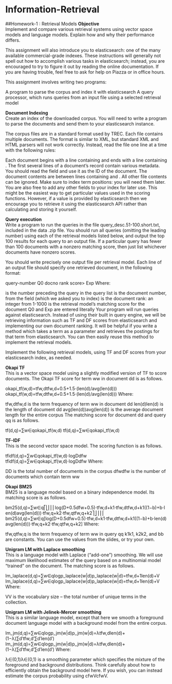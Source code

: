 # Information-Retrieval

##Homework-1 : Retrieval Models
__Objective__      
Implement and compare various retrieval systems using vector space models and language models. Explain how and why their performance differs.

This assignment will also introduce you to elasticsearch: one of the many available commercial-grade indexes. These instructions will generally not spell out how to accomplish various tasks in elasticsearch; instead, you are encouraged to try to figure it out by reading the online documentation. If you are having trouble, feel free to ask for help on Piazza or in office hours.

This assignment involves writing two programs:

A program to parse the corpus and index it with elasticsearch
A query processor, which runs queries from an input file using a selected retrieval model     

__Document Indexing__    
Create an index of the downloaded corpus. You will need to write a program to parse the documents and send them to your elasticsearch instance.

The corpus files are in a standard format used by TREC. Each file contains multiple documents. The format is similar to XML, but standard XML and HTML parsers will not work correctly. Instead, read the file one line at a time with the following rules:

Each document begins with a line containing <DOC> and ends with a line containing </DOC>.
The first several lines of a document’s record contain various metadata. You should read the <DOCNO> field and use it as the ID of the document.
The document contents are between lines containing <TEXT> and </TEXT>.
All other file contents can be ignored.
Make sure to index term positions: you will need them later. You are also free to add any other fields to your index for later use. This might be the easiest way to get particular values used in the scoring functions. However, if a value is provided by elasticsearch then we encourage you to retrieve it using the elasticsearch API rather than calculating and storing it yourself.     

__Query execution__     
Write a program to run the queries in the file query_desc.51-100.short.txt, included in the data .zip file. You should run all queries (omitting the leading number) using each of the retrieval models listed below, and output the top 100 results for each query to an output file. If a particular query has fewer than 100 documents with a nonzero matching score, then just list whichever documents have nonzero scores.

You should write precisely one output file per retrieval model. Each line of an output file should specify one retrieved document, in the following format:

query-number Q0 docno rank score> Exp
Where:

is the number preceding the query in the query list
is the document number, from the <DOCNO> field (which we asked you to index)
is the document rank: an integer from 1-1000
is the retrieval model’s matching score for the document
Q0 and Exp are entered literally
Your program will run queries against elasticsearch. Instead of using their built in query engine, we will be retrieving information such as TF and DF scores from elasticsearch and implementing our own document ranking. It will be helpful if you write a method which takes a term as a parameter and retrieves the postings for that term from elasticsearch. You can then easily reuse this method to implement the retrieval models.

Implement the following retrieval models, using TF and DF scores from your elasticsearch index, as needed.     

__Okapi TF__    
This is a vector space model using a slightly modified version of TF to score documents. The Okapi TF score for term ww in document dd is as follows.

okapi_tf(w,d)=tfw,dtfw,d+0.5+1.5⋅(len(d)/avg(len(d)))
okapi_tf(w,d)=tfw,dtfw,d+0.5+1.5⋅(len(d)/avg(len(d)))
Where:

tfw,dtfw,d is the term frequency of term ww in document dd
len(d)len(d) is the length of document dd
avg(len(d))avg(len(d)) is the average document length for the entire corpus
The matching score for document dd and query qq is as follows.

tf(d,q)=∑w∈qokapi_tf(w,d)
tf(d,q)=∑w∈qokapi_tf(w,d)    

__TF-IDF__       
This is the second vector space model. The scoring function is as follows.

tfidf(d,q)=∑w∈qokapi_tf(w,d)⋅logDdfw
tfidf(d,q)=∑w∈qokapi_tf(w,d)⋅log⁡Ddfw
Where:

DD is the total number of documents in the corpus
dfwdfw is the number of documents which contain term ww     

__Okapi BM25__     
BM25 is a language model based on a binary independence model. Its matching score is as follows.

bm25(d,q)=∑w∈q⎡⎣⎢⎢⎢log(D+0.5dfw+0.5)⋅tfw,d+k1⋅tfw,dtfw,d+k1((1−b)+b⋅len(d)avg(len(d)))⋅tfw,q+k2⋅tfw,qtfw,q+k2⎤⎦⎥⎥⎥
bm25(d,q)=∑w∈q[log⁡(D+0.5dfw+0.5)⋅tfw,d+k1⋅tfw,dtfw,d+k1((1−b)+b⋅len(d)avg(len(d)))⋅tfw,q+k2⋅tfw,qtfw,q+k2]
Where:

tfw,qtfw,q is the term frequency of term ww in query qq
k1k1, k2k2, and bb are constants. You can use the values from the slides, or try your own.     

__Unigram LM with Laplace smoothing__      
This is a language model with Laplace (“add-one”) smoothing. We will use maximum likelihood estimates of the query based on a multinomial model “trained” on the document. The matching score is as follows.

lm_laplace(d,q)=∑w∈qlogp_laplace(w|d)p_laplace(w|d)=tfw,d+1len(d)+V
lm_laplace(d,q)=∑w∈qlog⁡p_laplace(w|d)p_laplace(w|d)=tfw,d+1len(d)+V
Where:

VV is the vocabulary size – the total number of unique terms in the collection.       

__Unigram LM with Jelinek-Mercer smoothing__     
This is a similar language model, except that here we smooth a foreground document language model with a background model from the entire corpus.

lm_jm(d,q)=∑w∈qlogp_jm(w|d)p_jm(w|d)=λtfw,dlen(d)+(1−λ)∑d′tfw,d′∑d′len(d′)
lm_jm(d,q)=∑w∈qlog⁡p_jm(w|d)p_jm(w|d)=λtfw,dlen(d)+(1−λ)∑d′tfw,d′∑d′len(d′)
Where:

λ∈(0,1)λ∈(0,1) is a smoothing parameter which specifies the mixture of the foreground and background distributions.
Think carefully about how to efficiently obtain the background model here. If you wish, you can instead estimate the corpus probability using cfwVcfwV.
